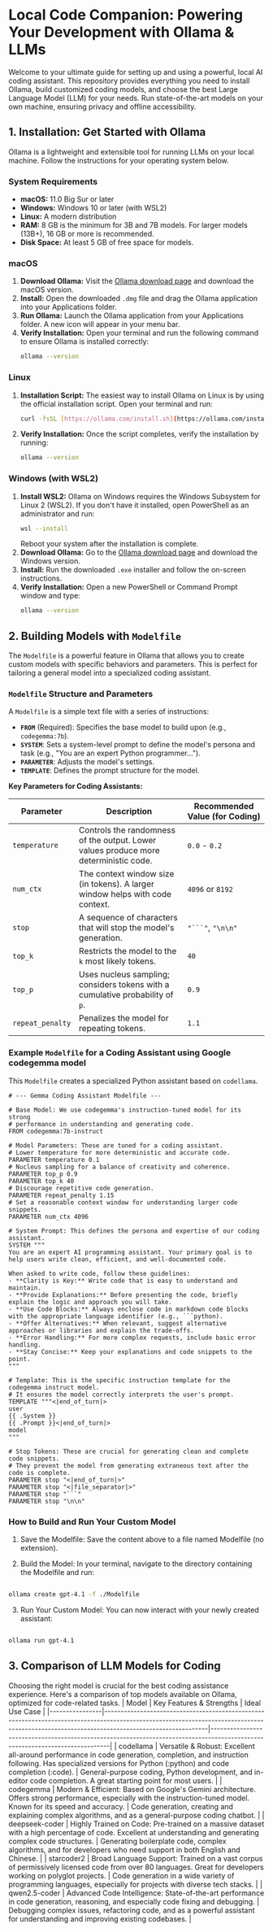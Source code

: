 # Local Code Companion: Powering Your Development with Ollama & LLMs

Welcome to your ultimate guide for setting up and using a powerful, local AI coding assistant. This repository provides everything you need to install Ollama, build customized coding models, and choose the best Large Language Model (LLM) for your needs. Run state-of-the-art models on your own machine, ensuring privacy and offline accessibility.

## 1. Installation: Get Started with Ollama

Ollama is a lightweight and extensible tool for running LLMs on your local machine. Follow the instructions for your operating system below.

### System Requirements
* **macOS:** 11.0 Big Sur or later
* **Windows:** Windows 10 or later (with WSL2)
* **Linux:** A modern distribution
* **RAM:** 8 GB is the minimum for 3B and 7B models. For larger models (13B+), 16 GB or more is recommended.
* **Disk Space:** At least 5 GB of free space for models.

### macOS

1.  **Download Ollama:** Visit the [Ollama download page](https://ollama.com/download) and download the macOS version.
2.  **Install:** Open the downloaded `.dmg` file and drag the Ollama application into your Applications folder.
3.  **Run Ollama:** Launch the Ollama application from your Applications folder. A new icon will appear in your menu bar.
4.  **Verify Installation:** Open your terminal and run the following command to ensure Ollama is installed correctly:
    ```bash
    ollama --version
    ```

### Linux

1.  **Installation Script:** The easiest way to install Ollama on Linux is by using the official installation script. Open your terminal and run:
    ```bash
    curl -fsSL [https://ollama.com/install.sh](https://ollama.com/install.sh) | sh
    ```
2.  **Verify Installation:** Once the script completes, verify the installation by running:
    ```bash
    ollama --version
    ```

### Windows (with WSL2)

1.  **Install WSL2:** Ollama on Windows requires the Windows Subsystem for Linux 2 (WSL2). If you don't have it installed, open PowerShell as an administrator and run:
    ```bash
    wsl --install
    ```
    Reboot your system after the installation is complete.
2.  **Download Ollama:** Go to the [Ollama download page](https://ollama.com/download) and download the Windows version.
3.  **Install:** Run the downloaded `.exe` installer and follow the on-screen instructions.
4.  **Verify Installation:** Open a new PowerShell or Command Prompt window and type:
    ```bash
    ollama --version
    ```

## 2. Building Models with `Modelfile`

The `Modelfile` is a powerful feature in Ollama that allows you to create custom models with specific behaviors and parameters. This is perfect for tailoring a general model into a specialized coding assistant.

### `Modelfile` Structure and Parameters

A `Modelfile` is a simple text file with a series of instructions:

* **`FROM`** (Required): Specifies the base model to build upon (e.g., `codegemma:7b`).
* **`SYSTEM`**: Sets a system-level prompt to define the model's persona and task (e.g., "You are an expert Python programmer...").
* **`PARAMETER`**: Adjusts the model's settings.
* **`TEMPLATE`**: Defines the prompt structure for the model.

**Key Parameters for Coding Assistants:**

| Parameter        | Description                                                                        | Recommended Value (for Coding) |
| ---------------- | ---------------------------------------------------------------------------------- | ------------------------------ |
| `temperature`    | Controls the randomness of the output. Lower values produce more deterministic code. | `0.0` - `0.2`                    |
| `num_ctx`        | The context window size (in tokens). A larger window helps with code context.      | `4096` or `8192`                 |
| `stop`           | A sequence of characters that will stop the model's generation.                    | `"```"`, `"\n\n"`                |
| `top_k`          | Restricts the model to the `k` most likely tokens.                                 | `40`                           |
| `top_p`          | Uses nucleus sampling; considers tokens with a cumulative probability of `p`.      | `0.9`                          |
| `repeat_penalty` | Penalizes the model for repeating tokens.                                          | `1.1`                          |

### Example `Modelfile` for a Coding Assistant using Google codegemma model

This `Modelfile` creates a specialized Python assistant based on `codellama`.

```modelfile
# --- Gemma Coding Assistant Modelfile ---

# Base Model: We use codegemma's instruction-tuned model for its strong
# performance in understanding and generating code.
FROM codegemma:7b-instruct

# Model Parameters: These are tuned for a coding assistant.
# Lower temperature for more deterministic and accurate code.
PARAMETER temperature 0.1
# Nucleus sampling for a balance of creativity and coherence.
PARAMETER top_p 0.9
PARAMETER top_k 40
# Discourage repetitive code generation.
PARAMETER repeat_penalty 1.15
# Set a reasonable context window for understanding larger code snippets.
PARAMETER num_ctx 4096

# System Prompt: This defines the persona and expertise of our coding assistant.
SYSTEM """
You are an expert AI programming assistant. Your primary goal is to help users write clean, efficient, and well-documented code.

When asked to write code, follow these guidelines:
- **Clarity is Key:** Write code that is easy to understand and maintain.
- **Provide Explanations:** Before presenting the code, briefly explain the logic and approach you will take.
- **Use Code Blocks:** Always enclose code in markdown code blocks with the appropriate language identifier (e.g., ```python).
- **Offer Alternatives:** When relevant, suggest alternative approaches or libraries and explain the trade-offs.
- **Error Handling:** For more complex requests, include basic error handling.
- **Stay Concise:** Keep your explanations and code snippets to the point.
"""

# Template: This is the specific instruction template for the codegemma instruct model.
# It ensures the model correctly interprets the user's prompt.
TEMPLATE """<|end_of_turn|>
user
{{ .System }}
{{ .Prompt }}<|end_of_turn|>
model
"""

# Stop Tokens: These are crucial for generating clean and complete code snippets.
# They prevent the model from generating extraneous text after the code is complete.
PARAMETER stop "<|end_of_turn|>"
PARAMETER stop "<|file_separator|>"
PARAMETER stop "```"
PARAMETER stop "\n\n"
```
### How to Build and Run Your Custom Model
1. Save the Modelfile: Save the content above to a file named Modelfile (no extension).

2. Build the Model: In your terminal, navigate to the directory containing the Modelfile and run:

```Bash

ollama create gpt-4.1 -f ./Modelfile
```
3. Run Your Custom Model: You can now interact with your newly created assistant:

```Bash

ollama run gpt-4.1
```
## 3. Comparison of LLM Models for Coding
Choosing the right model is crucial for the best coding assistance experience. Here's a comparison of top models available on Ollama, optimized for code-related tasks.
| Model          | Key Features & Strengths                                                                                                                                                                   | Ideal Use Case                                                                                                              |
|----------------|--------------------------------------------------------------------------------------------------------------------------------------------------------------------------------------------|-----------------------------------------------------------------------------------------------------------------------------|
| codellama      | Versatile & Robust: Excellent all-around performance in code generation, completion, and instruction following. Has specialized versions for Python (:python) and code completion (:code). | General-purpose coding, Python development, and in-editor code completion. A great starting point for most users.           |
| codegemma      | Modern & Efficient: Based on Google's Gemini architecture. Offers strong performance, especially with the instruction-tuned model. Known for its speed and accuracy.                       | Code generation, creating and explaining complex algorithms, and as a general-purpose coding chatbot.                       |
| deepseek-coder | Highly Trained on Code: Pre-trained on a massive dataset with a high percentage of code. Excellent at understanding and generating complex code structures.                                | Generating boilerplate code, complex algorithms, and for developers who need support in both English and Chinese.           |
| starcoder2     | Broad Language Support: Trained on a vast corpus of permissively licensed code from over 80 languages. Great for developers working on polyglot projects.                                  | Code generation in a wide variety of programming languages, especially for projects with diverse tech stacks.               |
| qwen2.5-coder  | Advanced Code Intelligence: State-of-the-art performance in code generation, reasoning, and especially code fixing and debugging.                                                          | Debugging complex issues, refactoring code, and as a powerful assistant for understanding and improving existing codebases. |


